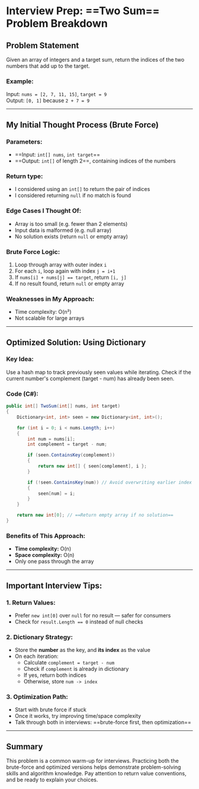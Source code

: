 # Interview Prep: ==Two Sum== Problem Breakdown

## Problem Statement

Given an array of integers and a target sum, return the indices of the two numbers that add up to the target.

### Example:

Input: `nums = [2, 7, 11, 15]`, `target = 9`\
Output: `[0, 1]` because `2 + 7 = 9`

---

## My Initial Thought Process (Brute Force)

### Parameters:

- ==Input: `int[] nums`, `int target`==
- ==Output: `int[]` of length 2==, containing indices of the numbers

### Return type:

- I considered using an `int[]` to return the pair of indices
- I considered returning `null` if no match is found

### Edge Cases I Thought Of:

- Array is too small (e.g. fewer than 2 elements)
- Input data is malformed (e.g. null array)
- No solution exists (return `null` or empty array)

### Brute Force Logic:

1. Loop through array with outer index `i`
2. For each `i`, loop again with index `j = i+1`
3. If `nums[i] + nums[j] == target`, return `[i, j]`
4. If no result found, return `null` or empty array

### Weaknesses in My Approach:

- Time complexity: O(n²)
- Not scalable for large arrays

---

## Optimized Solution: Using Dictionary

### Key Idea:

Use a hash map to track previously seen values while iterating. Check if the current number's complement (target - num) has already been seen.

### Code (C#):

```csharp
public int[] TwoSum(int[] nums, int target)
{
    Dictionary<int, int> seen = new Dictionary<int, int>();

    for (int i = 0; i < nums.Length; i++)
    {
        int num = nums[i];
        int complement = target - num;

        if (seen.ContainsKey(complement))
        {
            return new int[] { seen[complement], i };
        }

        if (!seen.ContainsKey(num)) // Avoid overwriting earlier index
        {
            seen[num] = i;
        }
    }

    return new int[0]; // ==Return empty array if no solution==
}
```

### Benefits of This Approach:

- **Time complexity:** O(n)
- **Space complexity:** O(n)
- Only one pass through the array

---

## Important Interview Tips:

### 1. Return Values:

- Prefer `new int[0]` over `null` for no result — safer for consumers
- Check for `result.Length == 0` instead of null checks

### 2. Dictionary Strategy:

- Store the **number** as the key, and **its index** as the value
- On each iteration:
  - Calculate `complement = target - num`
  - Check if `complement` is already in dictionary
  - If yes, return both indices
  - Otherwise, store `num -> index`

### 3. Optimization Path:

- Start with brute force if stuck
- Once it works, try improving time/space complexity
- Talk through both in interviews: ==brute-force first, then optimization==

---

## Summary

This problem is a common warm-up for interviews. Practicing both the brute-force and optimized versions helps demonstrate problem-solving skills and algorithm knowledge. Pay attention to return value conventions, and be ready to explain your choices.

